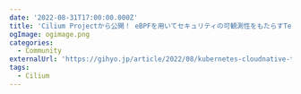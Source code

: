 ```yaml
---
date: '2022-08-31T17:00:00.000Z'
title: 'Cilium Projectから公開！ eBPFを用いてセキュリティの可観測性をもたらすTetragon'
ogImage: ogimage.png
categories:
  - Community
externalUrl: 'https://gihyo.jp/article/2022/08/kubernetes-cloudnative-topics-01'
tags:
  - Cilium
---
```

